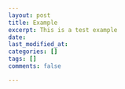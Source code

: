 ```yaml
---
layout: post
title: Example
excerpt: This is a test example
date: 
last_modified_at: 
categories: []
tags: []
comments: false

---
```


